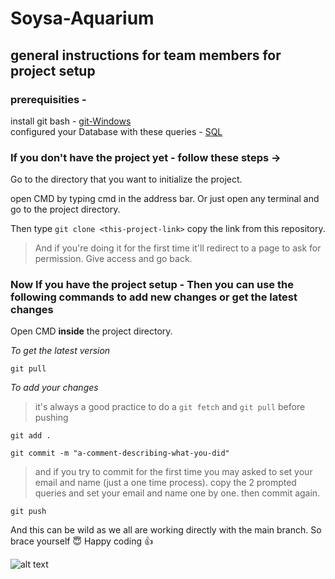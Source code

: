 # Soysa-Aquarium

## general instructions for team members for project setup 

### prerequisities -
install git bash -  [git-Windows](https://github.com/git-for-windows/git/releases/download/v2.39.1.windows.1/Git-2.39.1-64-bit.exe) <br />
configured your Database with these queries - [SQL](https://docs.google.com/document/d/1me-R8GTyIGUQ4DQOmFUtMmjxN7g2ibS6ASZRPdGfM78/edit)

### If you don't have the project yet - follow these steps -> 

Go to the directory that you want to initialize the project.

open CMD by typing cmd in the address bar. Or just open any terminal and go to the project directory.

Then type `git clone <this-project-link>` copy the link from this repository.
> And if you're doing it for the first time it'll redirect to a page to ask for permission. Give access and go back.

### Now If you have the project setup - Then you can use the following commands to add new changes or get the latest changes

Open CMD **inside** the project directory.

*To get the latest version* 

`git pull`

*To add your changes* 

> it's always a good practice to do a `git fetch` and `git pull` before pushing

`git add .`

`git commit -m "a-comment-describing-what-you-did"`

> and if you try to commit for the first time you may asked to set your email and name (just a one time process). copy the 2 prompted queries and set your email and name one by one. then commit again.

`git push`

And this can be wild as we all are working directly with the main branch. So brace yourself 😇 Happy coding 👍

![alt text](https://miro.medium.com/max/1200/0*tmfbLDU_hIeg0B3B.jpg)
